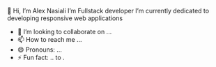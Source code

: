 👋 Hi, I’m Alex Nasiali
  I’m Fullstack developer
I’m currently dedicated to developing responsive web applications
- 💞️ I’m looking to collaborate on ...
- 📫 How to reach me ...
- 😄 Pronouns: ...
- ⚡ Fun fact: .. to .

<!---
alexnasir/alexnasir is a ✨ special ✨ repository because its `README.md` (this file) appears on your GitHub profile.
You can click the Preview link to take a look at your changes.
--->
